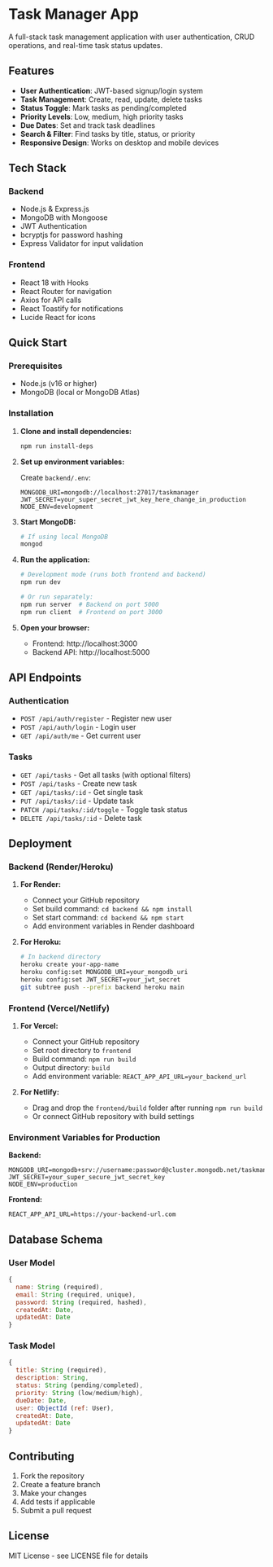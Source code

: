 # Task Manager App

A full-stack task management application with user authentication, CRUD operations, and real-time task status updates.

## Features

- **User Authentication**: JWT-based signup/login system
- **Task Management**: Create, read, update, delete tasks
- **Status Toggle**: Mark tasks as pending/completed
- **Priority Levels**: Low, medium, high priority tasks
- **Due Dates**: Set and track task deadlines
- **Search & Filter**: Find tasks by title, status, or priority
- **Responsive Design**: Works on desktop and mobile devices

## Tech Stack

### Backend
- Node.js & Express.js
- MongoDB with Mongoose
- JWT Authentication
- bcryptjs for password hashing
- Express Validator for input validation

### Frontend
- React 18 with Hooks
- React Router for navigation
- Axios for API calls
- React Toastify for notifications
- Lucide React for icons

## Quick Start

### Prerequisites
- Node.js (v16 or higher)
- MongoDB (local or MongoDB Atlas)

### Installation

1. **Clone and install dependencies:**
   ```bash
   npm run install-deps
   ```

2. **Set up environment variables:**
   
   Create `backend/.env`:
   ```env
   MONGODB_URI=mongodb://localhost:27017/taskmanager
   JWT_SECRET=your_super_secret_jwt_key_here_change_in_production
   NODE_ENV=development
   ```

3. **Start MongoDB:**
   ```bash
   # If using local MongoDB
   mongod
   ```

4. **Run the application:**
   ```bash
   # Development mode (runs both frontend and backend)
   npm run dev
   
   # Or run separately:
   npm run server  # Backend on port 5000
   npm run client  # Frontend on port 3000
   ```

5. **Open your browser:**
   - Frontend: http://localhost:3000
   - Backend API: http://localhost:5000

## API Endpoints

### Authentication
- `POST /api/auth/register` - Register new user
- `POST /api/auth/login` - Login user
- `GET /api/auth/me` - Get current user

### Tasks
- `GET /api/tasks` - Get all tasks (with optional filters)
- `POST /api/tasks` - Create new task
- `GET /api/tasks/:id` - Get single task
- `PUT /api/tasks/:id` - Update task
- `PATCH /api/tasks/:id/toggle` - Toggle task status
- `DELETE /api/tasks/:id` - Delete task

## Deployment

### Backend (Render/Heroku)

1. **For Render:**
   - Connect your GitHub repository
   - Set build command: `cd backend && npm install`
   - Set start command: `cd backend && npm start`
   - Add environment variables in Render dashboard

2. **For Heroku:**
   ```bash
   # In backend directory
   heroku create your-app-name
   heroku config:set MONGODB_URI=your_mongodb_uri
   heroku config:set JWT_SECRET=your_jwt_secret
   git subtree push --prefix backend heroku main
   ```

### Frontend (Vercel/Netlify)

1. **For Vercel:**
   - Connect your GitHub repository
   - Set root directory to `frontend`
   - Build command: `npm run build`
   - Output directory: `build`
   - Add environment variable: `REACT_APP_API_URL=your_backend_url`

2. **For Netlify:**
   - Drag and drop the `frontend/build` folder after running `npm run build`
   - Or connect GitHub repository with build settings

### Environment Variables for Production

**Backend:**
```env
MONGODB_URI=mongodb+srv://username:password@cluster.mongodb.net/taskmanager
JWT_SECRET=your_super_secure_jwt_secret_key
NODE_ENV=production
```

**Frontend:**
```env
REACT_APP_API_URL=https://your-backend-url.com
```

## Database Schema

### User Model
```javascript
{
  name: String (required),
  email: String (required, unique),
  password: String (required, hashed),
  createdAt: Date,
  updatedAt: Date
}
```

### Task Model
```javascript
{
  title: String (required),
  description: String,
  status: String (pending/completed),
  priority: String (low/medium/high),
  dueDate: Date,
  user: ObjectId (ref: User),
  createdAt: Date,
  updatedAt: Date
}
```

## Contributing

1. Fork the repository
2. Create a feature branch
3. Make your changes
4. Add tests if applicable
5. Submit a pull request

## License

MIT License - see LICENSE file for details